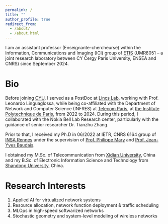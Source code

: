 ```yaml
---
permalink: /
title: ""
author_profile: true
redirect_from: 
  - /about/
  - /about.html
---
```


I am an assistant professor (Enseignante-chercheurse)  within the Information, Communications and Imaging (ICI) group of [ETIS](https://www.etis-lab.fr/) (UMR8051 – a joint research laboratory between CY Cergy Paris University, ENSEA and CNRS) since September 2024.

Bio
======
Before joining [CYU](https://www.cyu.fr/), I served as a PostDoc at [Lincs Lab](https://www.lincs.fr/), working with Prof. Leonardo Linguaglossa, while being co-affiliated with the Department of Network and Computer Science (INFRES) at [Telecom Paris](https://www.telecom-paris.fr/en/school/departments/computer-science-networks), at [the Institute Polytechnique de Paris](https://www.ip-paris.fr/en), from 2022 to 2024. During this period, I collaborated with the Nokia Bell Lab Research center, particularly with the guidance of senior researcher Dr. Tianzhu Zhang.


Prior to that,  I received my Ph.D in 06/2022 at IETR, CNRS 6164 group of [INSA Rennes](https://www.insa-rennes.fr/ietr-1.html) under the supervision of [Prof. Philippe Mary](https://pmary.perso.insa-rennes.fr/) and [Prof. Jean-Yves Baudais](http://jeanyves.baudais.free.fr/). 

I obtained my M.Sc. of Telecommunication from [Xidian University](https://www.xidian.edu.cn/), China and my B.Sc. of Electronic Information Science and Technology from [Shandong University](https://www.en.sdu.edu.cn/), China.


Research Interests
======
1. Applied AI for virtualized network systems
2. Resource allocation, network function deployment & traffic scheduling
3. MLOps in high-speed softwarized networks
4. Stochastic geometry and system-level modeling of wireless networks




